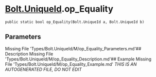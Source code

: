 # [Bolt.UniqueId](Types/Bolt.UniqueId.md).op_Equality
`public static bool op_Equality(Bolt.UniqueId a, Bolt.UniqueId b)`
## Parameters
Missing File 'Types/Bolt.UniqueId/M/op_Equality_Parameters.md'## Description
Missing File 'Types/Bolt.UniqueId/M/op_Equality_Description.md'## Example
Missing File 'Types/Bolt.UniqueId/M/op_Equality_Example.md'
*THIS IS AN AUTOGENERATED FILE, DO NOT EDIT*
